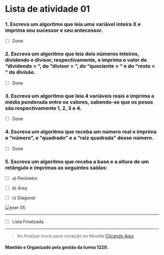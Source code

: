 # Lista de atividade 01

### 1. Escreva um algoritmo que leia uma variável inteira X e imprima seu sucessor e seu antecessor.

- [ ] Done

### 2. Escreva um algoritmo que leia dois números inteiros, dividendo e divisor, respectivamente, e imprima o valor do “dividendo = “, do “divisor = “, do “quociente = “ e do “resto = “ da divisão.

- [ ] Done

### 3. Escreva um algoritmo que leia 4 variáveis reais e imprima a média ponderada entre os valores, sabendo-se que os pesos são respectivamente 1, 2, 3 e 4.

- [ ] Done

### 4. Escreva um algoritmo que receba um número real e imprima o “número”, o “quadrado” e a “raiz quadrada” desse número.

- [ ] Done

### 5. Escreva um algoritmo que receba a base e a altura de um retângulo e imprimas as seguintes saídas:

- [ ] a) Perímetro

- [ ] b) Área

- [ ] c) Diagonal

![exer 05](https://github.com/ifmscb-ads-turma-1229/primeiro-semestre/blob/main/doc/img/list-01-exer05.png)

---

- [ ] Lista Finalizada

---

> Ao finalizar envie para correção no Moodle [Clicando Aqui](https://ead.ifms.edu.br)

#### Mantido e Organizado pela gestão da turma 1229.
